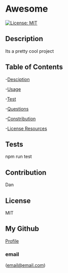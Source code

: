 # Awesome

[![License: MIT](https://img.shields.io/badge/License-MIT-yellow.svg)](https://opensource.org/licenses/MIT)

## Description

Its a pretty cool project

## Table of Contents

-[Desciption](#description)

-[Usage](#Usage)

-[Test](#Test)

-[Questions](#Questions)

-[Constribution](#Contribution)

-[License Resources](#license)

## Tests

npm run test

## Contribution

Dan

## License

MIT

## My Github

[Profile](https://github.com/undefined)

### email

(email@email.com)
